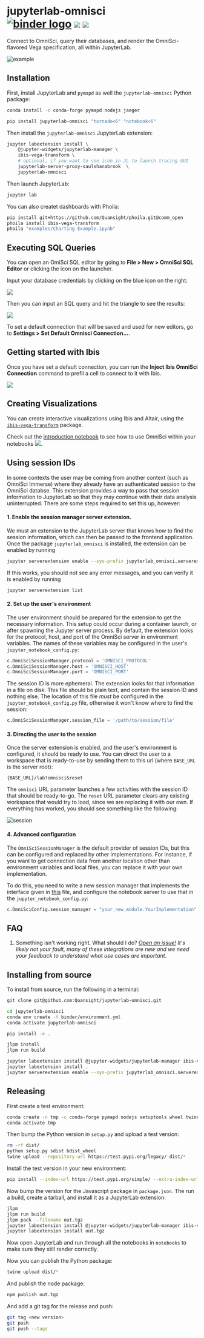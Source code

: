# jupyterlab-omnisci <br /> [![binder logo](https://beta.mybinder.org/badge.svg)](https://mybinder.org/v2/gh/Quansight/jupyterlab-omnisci/3bd4c64?urlpath=lab/tree/notebooks/Ibis%20+%20Altair%20+%20Extraction.ipynb) [![](https://img.shields.io/pypi/v/jupyterlab-omnisci.svg?style=flat-square)](https://pypi.python.org/pypi/jupyterlab-omnisci) [![](https://img.shields.io/npm/v/jupyterlab-omnisci.svg?style=flat-square)](https://www.npmjs.com/package/jupyterlab-omnisci)

Connect to OmniSci, query their databases, and render the OmniSci-flavored Vega specification,
all within JupyterLab.

![example](./screenshot.png)

## Installation

First, install JupyterLab and `pymapd` as well the `jupyterlab-omnisci` Python package:

```bash
conda install -c conda-forge pymapd nodejs jaeger

pip install jupyterlab-omnisci "tornado<6" "notebook<6"
```

Then install the `jupyterlab-omnisci` JupyterLab extension:

```bash
jupyter labextension install \
    @jupyter-widgets/jupyterlab-manager \
    ibis-vega-transform \
    # optional, if you want to see icon in JL to launch tracing GUI
    jupyterlab-server-proxy-saulshanabrook  \
    jupyterlab-omnisci
```

Then launch JupyterLab:

```bash
jupyter lab
```

You can also createt dashboards with Phoila:

```bash
pip install git+https://github.com/Quansight/phoila.git@comm_open
phoila install ibis-vega-transform
phoila "examples/Charting Example.ipynb"
```

## Executing SQL Queries

You can open an OmiSci SQL editor by going to **File > New > OmniSci SQL Editor** or clicking the icon on the launcher.

Input your database credentials by clicking on the blue icon on the right:

![](./sqlcon.png)

Then you can input an SQL query and hit the triangle to see the results:

![](./sql.png)

To set a default connection that will be saved and used for new editors, go to **Settings > Set Default Omnisci Connection...**.

## Getting started with Ibis

Once you have set a default connection, you can run the **Inject Ibis OmniSci Connection** command to prefil a cell to connect to it with Ibis.

![](./inject-ibis-con.gif)

## Creating Visualizations

You can create interactive visualizations using Ibis and Altair, using the [`ibis-vega-transform`](https://github.com/quansight/ibis-vega-transform)
package.

Check out the [introduction notebook](./notebooks/Introduction.ipynb) to see how to use OmniSci within your notebooks [![](https://mybinder.org/badge.svg)](https://mybinder.org/v2/gh/Quansight/jupyterlab-omnisci/master?urlpath=lab/tree/notebooks/Introduction.ipynb).

## Using session IDs

In some contexts the user may be coming from another context (such as OmniSci Immerse)
where they already have an authenticated session to the OmniSci databse.
This extension provides a way to pass that session information to JupyterLab so that they
may continue with their data analysis uninterrupted.
There are some steps required to set this up, however:

#### 1. Enable the session manager server extension.

We must an extension to the JupyterLab server that knows how to find the session
information, which can then be passed to the frontend application.
Once the package `jupyterlab_omnisci` is installed, the extension can be enabled by running

```bash
jupyter serverextension enable --sys-prefix jupyterlab_omnisci.serverextension
```

If this works, you should not see any error messages, and you can verify
it is enabled by running

```bash
jupyter serverextension list
```

#### 2. Set up the user's environment

The user environment should be prepared for the extension to get the necessary information.
This setup could occur during a container launch, or after spawning the Jupyter server process.
By default, the extension looks for the protocol, host, and port of the OmniSci server
in environment variables.
The names of these variables may be configured in the user's `jupyter_notebook_config.py`:

```python
c.OmniSciSessionManager.protocol = 'OMNISCI_PROTOCOL'
c.OmniSciSessionManager.host = 'OMNISCI_HOST'
c.OmniSciSessionManager.port = 'OMNISCI_PORT'
```

The session ID is more ephemeral. The extension looks for that information in a file on disk.
This file should be plain text, and contain the session ID and nothing else.
The location of this file _must_ be configured in the `jupyter_notebook_config.py` file,
otherwise it won't know where to find the session:

```python
c.OmniSciSessionManager.session_file = '/path/to/session/file'
```

#### 3. Directing the user to the session

Once the server extension is enabled, and the user's environment is configured,
it should be ready to use.
You can direct the user to a workspace that is ready-to-use by sending them
to this url (where `BASE_URL` is the server root):

```
{BASE_URL}/lab?omnisci&reset
```

The `omnisci` URL parameter launches a few activities with the session ID that should be ready-to-go.
The `reset` URL parameter clears any existing workspace that would try to load,
since we are replacing it with our own.
If everything has worked, you should see something like the following:

![session](./session-workspace.png)

#### 4. Advanced configuration

The `OmniSciSessionManager` is the default provider of session IDs,
but this can be configured and replaced by other implementations.
For instance, if you want to get connection data from another location
other than environment variables and local files, you can replace it with your
own implementation.

To do this, you need to write a new session manager that implements the interface
given in [this](./jupyterlab_omnisci/serverextension/session.py) file,
and configure the notebook server to use that in the `jupyter_notebook_config.py`:

```python
c.OmniSciConfig.session_manager = "your_new_module.YourImplementation"
```

## FAQ

1. Something isn't working right. What should I do?
   _[Open an issue!](https://github.com/Quansight/jupyterlab-omnisci/issues/new?assignees=&labels=bug&template=bug_report.md&title=%5BBUG%5D+) It's likely not your fault, many of these integrations are new and we need your feedback to understand what use cases are important_.

## Installing from source

To install from source, run the following in a terminal:

```bash
git clone git@github.com:Quansight/jupyterlab-omnisci.git

cd jupyterlab-omnisci
conda env create -f binder/environment.yml
conda activate jupyterlab-omnisci

pip install -e .

jlpm install
jlpm run build

jupyter labextension install @jupyter-widgets/jupyterlab-manager ibis-vega-transform --no-build
jupyter labextension install .
jupyter serverextension enable --sys-prefix jupyterlab_omnisci.serverextension
```

## Releasing

First create a test environment:

```bash
conda create -n tmp -c conda-forge pymapd nodejs setuptools wheel twine
conda activate tmp
```

Then bump the Python version in `setup.py` and upload a test version:

```bash
rm -rf dist/
python setup.py sdist bdist_wheel
twine upload --repository-url https://test.pypi.org/legacy/ dist/*
```

Install the test version in your new environment:

```bash
pip install --index-url https://test.pypi.org/simple/ --extra-index-url https://pypi.org/simple jupyterlab_omnisci
```

Now bump the version for the Javascript package in `package.json`. The run a build,
create a tarball, and install it as a JupyterLab extension:

```bash
jlpm
jlpm run build
jlpm pack --filename out.tgz
jupyter labextension install @jupyter-widgets/jupyterlab-manager ibis-vega-transform --no-build
jupyter labextension install out.tgz
```

Now open JupyterLab and run through all the notebooks in `notebooks` to make sure
they still render correctly.

Now you can publish the Python package:

```bash
twine upload dist/*
```

And publish the node package:

```bash
npm publish out.tgz
```

And add a git tag for the release and push:

```bash
git tag <new version>
git push
git push --tags
```
